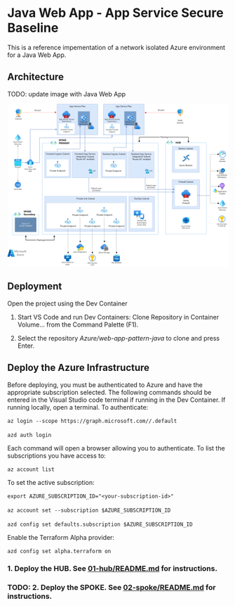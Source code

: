# Java Web App - App Service Secure Baseline

This is a reference impementation of a network isolated Azure environment for a Java Web App.

## Architecture

TODO: update image with Java Web App

![Architecture](./assets/relecloud-solution-diagram.png)

## Deployment

Open the project using the Dev Container

1. Start VS Code and run Dev Containers: Clone Repository in Container Volume... from the Command Palette (F1).

1. Select the repository *Azure/web-app-pattern-java* to clone and press Enter.


## Deploy the Azure Infrastructure

Before deploying, you must be authenticated to Azure and have the appropriate subscription selected. The following commands should be entered in the Visual Studio code terminal if running in the Dev Container.  If running locally, open a terminal. To authenticate:

```shell
az login --scope https://graph.microsoft.com//.default

azd auth login
```

Each command will open a browser allowing you to authenticate.  To list the subscriptions you have access to:

```shell
az account list
```

To set the active subscription:

```shell
export AZURE_SUBSCRIPTION_ID="<your-subscription-id>"

az account set --subscription $AZURE_SUBSCRIPTION_ID

azd config set defaults.subscription $AZURE_SUBSCRIPTION_ID
```

Enable the Terraform Alpha provider:

```shell
azd config set alpha.terraform on
```

### 1. Deploy the HUB.  See [01-hub/README.md](./01-hub/README.md) for instructions.

### TODO: 2. Deploy the SPOKE.   See [02-spoke/README.md](./02-spoke/README.md) for instructions.
